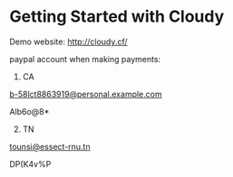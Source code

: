 # Getting Started with Cloudy

Demo website:   http://cloudy.cf/



paypal account when making payments:


1)  CA

b-58lct8863919@personal.example.com

Alb6o@8*

 2) TN

tounsi@essect-rnu.tn

DP(K4v%P
  
